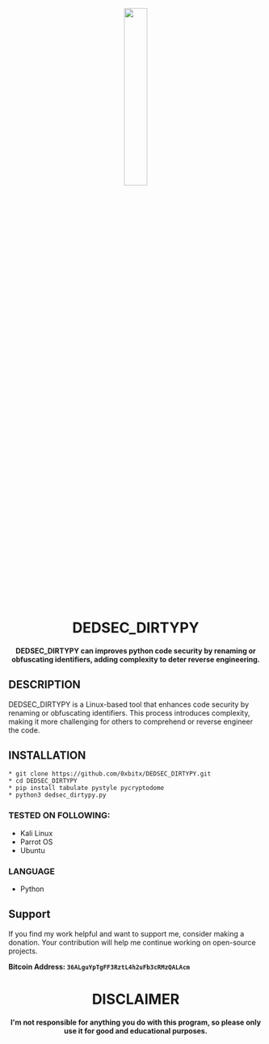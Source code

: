 
<p align="center">
<img src="https://cdn3.iconfinder.com/data/icons/logos-and-brands-adobe/512/267_Python-1024.png" width="30%" height="30%">
</p>

<h1 align="center"> DEDSEC_DIRTYPY </h1>
<h4 align="center"> DEDSEC_DIRTYPY can  improves python code security by renaming or obfuscating identifiers, adding complexity to deter reverse engineering.</h4>


## DESCRIPTION

DEDSEC_DIRTYPY is a Linux-based tool that enhances code security by renaming or obfuscating identifiers. This process introduces complexity, making it more challenging for others to comprehend or reverse engineer the code.

## INSTALLATION 
    * git clone https://github.com/0xbitx/DEDSEC_DIRTYPY.git
    * cd DEDSEC_DIRTYPY
    * pip install tabulate pystyle pycryptodome
    * python3 dedsec_dirtypy.py

### TESTED ON FOLLOWING:
* Kali Linux
* Parrot OS
* Ubuntu

### LANGUAGE 
* Python


## Support

If you find my work helpful and want to support me, consider making a donation. Your contribution will help me continue working on open-source projects.

**Bitcoin Address: `36ALguYpTgFF3RztL4h2uFb3cRMzQALAcm`**

<h1 align="center"> DISCLAIMER </h1>

<h4 align="center">I'm not responsible for anything you do with this program, so please only use it for good and educational purposes. </h4>
